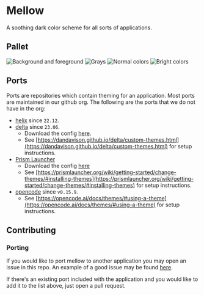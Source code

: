 # Mellow
A soothing dark color scheme for all sorts of applications.

## Pallet
![Background and foreground](https://user-images.githubusercontent.com/1040966/197761645-8864f33c-a287-4bec-b8fa-2f6c3033f380.png)
![Grays](https://user-images.githubusercontent.com/1040966/197760220-e8c71e34-e421-474b-819d-4acd12e126de.png)
![Normal colors](https://user-images.githubusercontent.com/1040966/197760225-9a3e3ff0-7ee0-426f-9646-c4b5e3dc0acc.png)
![Bright colors](https://user-images.githubusercontent.com/1040966/197760222-f2f43028-b3b8-4480-be79-5ec95a330db7.png)

## Ports
Ports are repositories which contain theming for an application. Most ports are
maintained in our github org. The following are the ports that we do not have
in the org:
- [helix](https://helix-editor.com/) since `22.12`.
- [delta](https://github.com/dandavison/delta) since `23.06`.
  - Download the config [here](https://github.com/dandavison/delta/blob/master/themes.gitconfig).
  - See [https://dandavison.github.io/delta/custom-themes.html](https://dandavison.github.io/delta/custom-themes.html) for setup instructions.
- [Prism Launcher](https://prismlauncher.org)
  - Download the config [here](https://github.com/PrismLauncher/Themes/releases/latest/download/Mellow-theme.zip)
  - See [https://prismlauncher.org/wiki/getting-started/change-themes/#installing-themes](https://prismlauncher.org/wiki/getting-started/change-themes/#installing-themes) for setup instructions.
- [opencode](https://opencode.ai/) since `v0.15.9`.
  - See [https://opencode.ai/docs/themes/#using-a-theme](https://opencode.ai/docs/themes/#using-a-theme) for setup instructions.


## Contributing
### Porting
If you would like to port mellow to another application you may open an issue
in this repo. An example of a good issue may be found
[here](https://github.com/mellow-theme/.github/issues/1).

If there's an existing port included with the application and you would like to
add it to the list above, just open a pull request.
